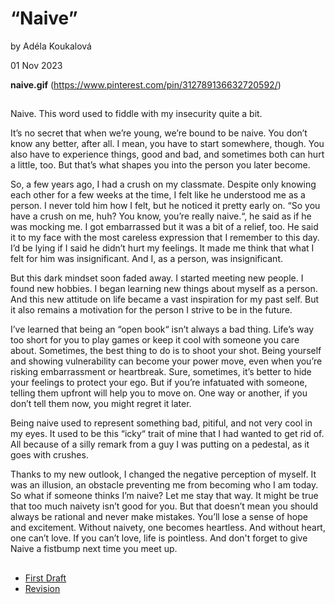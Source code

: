 # “Naive”

by Adéla Koukalová

01 Nov 2023


**naive.gif** (https://www.pinterest.com/pin/312789136632720592/)
##


Naive. This word used to fiddle with my insecurity quite a bit. 

It’s no secret that when we’re young, we’re bound to be naive. You don’t know any better, after all. I mean, you have to start somewhere, though. You also have to experience things, good and bad, and sometimes both can hurt a little, too. But that’s what shapes you into the person you later become.

So, a few years ago, I had a crush on my classmate. Despite only knowing each other for a few weeks at the time, I felt like he understood me as a person. I never told him how I felt, but he noticed it pretty early on.
“So you have a crush on me, huh? You know, you’re really naive.“, he said as if he was mocking me. I got embarrassed but it was a bit of a relief, too. He said it to my face with the most careless expression that I remember to this day. I’d be lying if I said he didn’t hurt my feelings. It made me think that what I felt for him was insignificant. And I, as a person, was insignificant.

But this dark mindset soon faded away. I started meeting new people. I found new hobbies. I began learning new things about myself as a person. And this new attitude on life became a vast inspiration for my past self. But it also remains a motivation for the person I strive to be in the future.

I’ve learned that being an “open book“ isn’t always a bad thing. Life’s way too short for you to play games or keep it cool with someone you care about. Sometimes, the best thing to do is to shoot your shot. Being yourself and showing vulnerability can become your power move, even when you’re risking embarrassment or heartbreak. Sure, sometimes, it’s better to hide your feelings to protect your ego. But if you’re infatuated with someone, telling them upfront will help you to move on. One way or another, if you don’t tell them now, you might regret it later.

Being naive used to represent something bad, pitiful, and not very cool in my eyes. It used to be this “icky“ trait of mine that I had wanted to get rid of. All because of a silly remark from a guy I was putting on a pedestal, as it goes with crushes.

Thanks to my new outlook, I changed the negative perception of myself. It was an illusion, an obstacle preventing me from becoming who I am today. So what if someone thinks I’m naive? Let me stay that way. It might be true that too much naivety isn’t good for you. But that doesn’t mean you should always be rational and never make mistakes. You’ll lose a sense of hope and excitement. Without naivety, one becomes heartless. And without heart, one can’t love. If you can’t love, life is pointless. And don't forget to give Naive a fistbump next time you meet up.

##
- [First Draft](/01-one-word/first-draft.md)
- [Revision](/01-one-word/revision.md)

